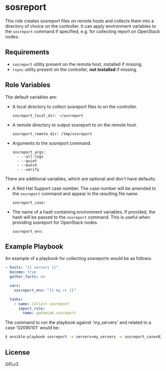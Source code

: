 sosreport
=========

This role creates sosreport files on remote hosts and collects them into a
directory of choice on the controller. It can apply environment variables to
the `sosreport` command if specified, e.g. for collecting report on OpenStack
nodes.

Requirements
------------

* `sosreport` utility present on the remote host, installed if missing.
* `rsync` utility present on the controller, **not installed** if missing.

Role Variables
--------------

The default variables are:

* A local directory to collect sosreport files to on the controller.

      sosreport_local_dir: ~/sosreport

* A remote directory to output sosreport to on the remote host.
  
      sosreport_remote_dir: /tmp/sosreport

* Arguments to the sosreport command.
  
      sosreport_args:
        - --all-logs
        - --quiet
        - --batch
        - --verify

There are additional variables, which are optional and don't have defaults:
  
* A Red Hat Support case number. The case number will be amended to the
  `sosreport` command and appear in the resulting file name.

      sosreport_case:
  
* The name of a hash containing environment variables. If provided, the hash
  will be passed to the `sosreport` command. This is useful when providing
  sosreport for OpenStack nodes.

      sosreport_env:

Example Playbook
----------------

An example of a playbook for collecting sosreports would be as follows:

```yaml
- hosts: "{{ servers }}"
  become: true
  gather_facts: no

  vars:
    sosreport_env: "{{ my_rc }}"

  tasks:
    - name: Collect sosreport
      import_role:
        name: gadamiak.sosreport
```

The command to run the playbook against 'my_servers' and related to a case
'02090101' would be:

```bash
$ ansible-playbook sosreport -e servers=my_servers -e sosreport_case=02090101
```

License
-------

GPLv3
